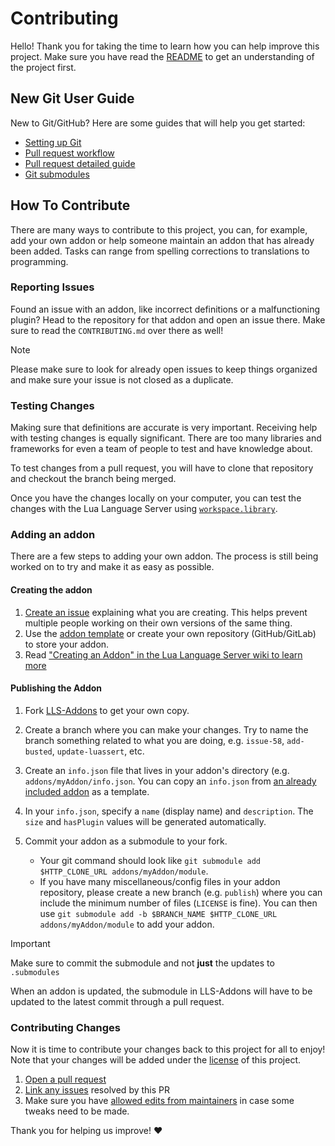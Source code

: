 
# Contributing
Hello! Thank you for taking the time to learn how you can help improve this project. Make sure you have read the [README](README.md) to get an understanding of the project first.


## New Git User Guide
New to Git/GitHub? Here are some guides that will help you get started:

- [Setting up Git](https://docs.github.com/en/get-started/quickstart/set-up-git)
- [Pull request workflow](https://docs.github.com/en/get-started/quickstart/github-flow)
- [Pull request detailed guide](https://docs.github.com/en/pull-requests/collaborating-with-pull-requests/getting-started/about-collaborative-development-models)
- [Git submodules](https://www.atlassian.com/git/tutorials/git-submodule)


## How To Contribute
There are many ways to contribute to this project, you can, for example, add your own addon or help someone maintain an addon that has already been added. Tasks can range from spelling corrections to translations to programming.


### Reporting Issues
Found an issue with an addon, like incorrect definitions or a malfunctioning plugin? Head to the repository for that addon and open an issue there. Make sure to read the `CONTRIBUTING.md` over there as well!

> [!NOTE]
> Please make sure to look for already open issues to keep things organized and make sure your issue is not closed as a duplicate.

### Testing Changes
Making sure that definitions are accurate is very important. Receiving help with testing changes is equally significant. There are too many libraries and frameworks for even a team of people to test and have knowledge about.

To test changes from a pull request, you will have to clone that repository and checkout the branch being merged.

Once you have the changes locally on your computer, you can test the changes with the Lua Language Server using [`workspace.library`](https://luals.github.io/wiki/settings#workspacelibrary).

### Adding an addon
There are a few steps to adding your own addon. The process is still being worked on to try and make it as easy as possible.

#### Creating the addon
1. [Create an issue](https://github.com/LuaLS/LLS-Addons/issues/new?template=new_addon.yml) explaining what you are creating. This helps prevent multiple people working on their own versions of the same thing.
2. Use the [addon template](https://github.com/LuaLS/addon-template) or create your own repository (GitHub/GitLab) to store your addon.
3. Read ["Creating an Addon" in the Lua Language Server wiki to learn more](https://luals.github.io/wiki/addons#creating-an-addon)

#### Publishing the Addon
1. Fork [LLS-Addons](https://github.com/LuaLS/LLS-Addons) to get your own copy.
2. Create a branch where you can make your changes. Try to name the branch something related to what you are doing, e.g. `issue-58`, `add-busted`, `update-luassert`, etc.
3. Create an `info.json` file that lives in your addon's directory (e.g. `addons/myAddon/info.json`. You can copy an `info.json` from [an already included addon](https://github.com/LuaLS/LLS-Addons/blob/main/addons/cc-tweaked/info.json) as a template.
4. In your `info.json`, specify a `name` (display name) and `description`. The `size` and `hasPlugin` values will be generated automatically.

5. Commit your addon as a submodule to your fork.
   - Your git command should look like `git submodule add $HTTP_CLONE_URL addons/myAddon/module`.
   - If you have many miscellaneous/config files in your addon repository, please create a new branch (e.g. `publish`) where you can include the minimum number of files (`LICENSE` is fine). You can then use `git submodule add -b $BRANCH_NAME $HTTP_CLONE_URL addons/myAddon/module` to add your addon.

> [!IMPORTANT]
> Make sure to commit the submodule and not **just** the updates to `.submodules`

When an addon is updated, the submodule in LLS-Addons will have to be updated to the latest commit through a pull request.


### Contributing Changes
Now it is time to contribute your changes back to this project for all to enjoy! Note that your changes will be added under the [license](LICENSE) of this project.

1. [Open a pull request](https://github.com/carsakiller/LLS-Addons/pulls)
2. [Link any issues](https://docs.github.com/en/issues/tracking-your-work-with-issues/linking-a-pull-request-to-an-issue) resolved by this PR
3. Make sure you have [allowed edits from maintainers](https://docs.github.com/en/pull-requests/collaborating-with-pull-requests/working-with-forks/allowing-changes-to-a-pull-request-branch-created-from-a-fork) in case some tweaks need to be made.

Thank you for helping us improve! ❤️
